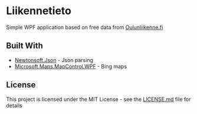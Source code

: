 # Liikennetieto

Simple WPF application based on free data from [Oulunliikenne.fi](http://wp.oulunliikenne.fi/wordpress/avoin-data/)

## Built With

* [Newtonsoft.Json](https://www.newtonsoft.com/json) - Json parsing
* [Microsoft.Maps.MapControl.WPF](https://msdn.microsoft.com/en-us/library/hh750210.aspx) - Bing maps

## License

This project is licensed under the MIT License - see the [LICENSE.md](LICENSE.md) file for details
